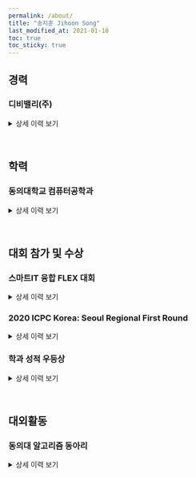```yaml
---
permalink: /about/
title: "송지훈 Jihoon Song"
last_modified_at: 2021-01-10
toc: true
toc_sticky: true
---
```

## 경력

### 디비밸리(주)

<details>
<summary>상세 이력 보기</summary>
<div markdown="1">

* 2020.12.30 ~
* 인턴
* 본인 수행 업무: 이벤트단 쿼리 정리. 전자정부표준프레임워크로 서비스 고도화 (Spring MVC, MyBatis, eGovFramework)

</div>
</details>


&nbsp;

## 학력

### 동의대학교 컴퓨터공학과

<details>
<summary>상세 이력 보기</summary>
<div markdown="1">

* 2018.03 ~
* 학사

</div>
</details>


&nbsp;

## 대회 참가 및 수상

### 스마트IT 융합 FLEX 대회

<details>
<summary>상세 이력 보기</summary>
<div markdown="1">

* 2020.12
* 장려상
* 로봇청소기와 제어 앱 제작
* 본인 수행 업무: Android 로봇청소기 제어 앱 제작

</div>
</details>


### 2020 ICPC Korea: Seoul Regional First Round

<details>
<summary>상세 이력 보기</summary>
<div markdown="1">

* 2020.10
* 252nd / 334th
* Team Name: HACKjeongdap
* Scoreboard: [http://icpckorea.org/2020/preliminary/scoreboard/dbda78f0e4/](http://icpckorea.org/2020/preliminary/scoreboard/dbda78f0e4/)

</div>
</details>



### 학과 성적 우등상

<details>
<summary>상세 이력 보기</summary>
<div markdown="1">

* 2018.07
* 수석

</div>
</details>


&nbsp;

## 대외활동

### 동의대 알고리즘 동아리

<details>
<summary>상세 이력 보기</summary>
<div markdown="1">

* 2020.12 ~
* 회장

</div>
</details>
